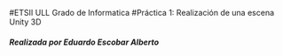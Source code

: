 #ETSII ULL Grado de Informatica 
#Práctica 1: Realización de una escena Unity 3D

##### Realizada por Eduardo Escobar Alberto

